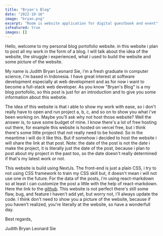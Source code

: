 ```yaml
---
title: "Bryan's Blog"
date: "2022-10-16"
image: "bryan.png"
excerpt: "Room is website application for digital guestbook and event"
isFeatured: true
images: []
---
```


Hello, welcome to my personal blog portofolio website. in this website i plan to post all my work in the form of a blog. I will talk about the idea of the website, the struggle i experienced, what i used to build the website and some picture of the website.

My name is Judith Bryan Leonard Sie, i'm a fresh graduate in computer science, i'm based in Indonesia. I have great interest at software development especially at web development and as for now i want to become a full-stack web developer. As you know "Bryan's Blog" is a my blog portofolio, so this post is just for an introduction and to give you some information about this webstie.

The idea of this website is that i able to show my work with ease, so i don't really have to open and run project a, b, c, and so on to show you what i've been working on. Maybe you'll ask why not host those website? Well the answer is, to save some budget of mine. I know there's a lot of free hosting out there, for example this website is hosted on vercel free, but i think there's some little project that not really need to be hosted. So in the meantime i will do it like this. But if somehow i decided to host the website i will share the link at that post. Note: the date of the post is not the date i make the project, it is literally just the date of the post, because i plan to post about my project in the past too, so the date doesn't really determined if that's my latest work or not.

This website is build using NextJs. The front-end is just a plain CSS, i try to not using CSS framework to train my CSS skill but, it doesn't mean i will not use one in the future. For the data of the posts, i'm using react-markdown so at least i can customize the post a little with the help of react-markdown. Here the link to the [github](https://github.com/Bryan-snw/Tracking-Delivery). This website is not perfect there's still some flaw, bug, and feature i haven't add yet, but worry not, i'll always update the code. I think don't need to show you a picture of the website, because if you haven't realized, you're literally at the website, so have a wonderfull day.

Best regards,

Judith Bryan Leonard Sie
